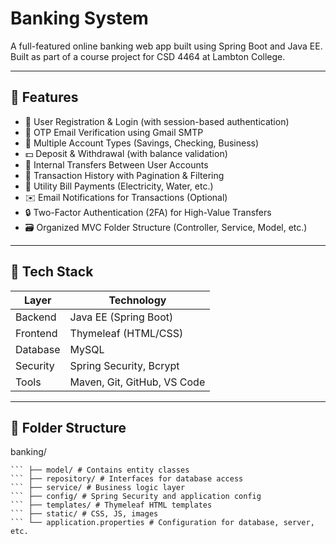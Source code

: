 # Banking System

A full-featured online banking web app built using Spring Boot and Java EE. Built as part of a course project for CSD 4464 at Lambton College.

---

## 🚀 Features

- 📝 User Registration & Login (with session-based authentication)
- 🔐 OTP Email Verification using Gmail SMTP
- 🏦 Multiple Account Types (Savings, Checking, Business)
- 💵 Deposit & Withdrawal (with balance validation)
- 🔄 Internal Transfers Between User Accounts
- 📄 Transaction History with Pagination & Filtering
- 🧾 Utility Bill Payments (Electricity, Water, etc.)
- ✉️ Email Notifications for Transactions (Optional)
- 🔒 Two-Factor Authentication (2FA) for High-Value Transfers
- 🗃️ Organized MVC Folder Structure (Controller, Service, Model, etc.)

---

## 🧰 Tech Stack

| Layer     | Technology           |
|-----------|----------------------|
| Backend   | Java EE (Spring Boot)|
| Frontend  | Thymeleaf (HTML/CSS) |
| Database  | MySQL                |
| Security  | Spring Security, Bcrypt |
| Tools     | Maven, Git, GitHub, VS Code |

---

## 📁 Folder Structure
banking/
``` ├── controller/ # Handles HTTP requests
``` ├── model/ # Contains entity classes
``` ├── repository/ # Interfaces for database access
``` ├── service/ # Business logic layer
``` ├── config/ # Spring Security and application config
``` ├── templates/ # Thymeleaf HTML templates
``` ├── static/ # CSS, JS, images
``` └── application.properties # Configuration for database, server, etc.